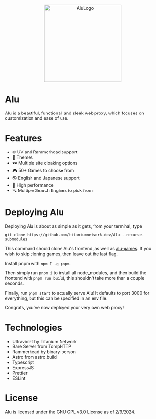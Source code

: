 <p align="center">
  <img src="https://github.com/wearrrrr/Alu/assets/99224452/dd1bef45-e96f-49bd-ac09-caa4ddc214d6" alt="AluLogo" width="250"/>
</p>

# Alu

Alu is a beautiful, functional, and sleek web proxy, which focuses on customization and ease of use.

# Features

- 🌐 UV and Rammerhead support
- 🎨 Themes
- 🕶 Multiple site cloaking options
- 🎮 50+ Games to choose from
- 🌎 English and Japanese support
- 🚀 High performance
- 🔍 Multiple Search Engines to pick from

# Deploying Alu

Deploying Alu is about as simple as it gets, from your terminal, type

`git clone https://github.com/titaniumnetwork-dev/Alu --recurse-submodules`

This command should clone Alu's frontend, as well as [alu-games](https://github.com/wearrrrr/alu-games). If you wish to skip cloning games, then leave out the last flag.

Install pnpm with `npm I -g pnpm`.

Then simply run `pnpm i` to install all node_modules, and then build the frontend with `pnpm run build`, this shouldn't take more than a couple seconds.

Finally, run `pnpm start` to actually serve Alu! It defaults to port 3000 for everything, but this can be specified in an env file.

Congrats, you've now deployed your very own web proxy!

# Technologies

- Ultraviolet by Titanium Network
- Bare Server from TompHTTP
- Rammerhead by binary-person
- Astro from astro.build
- Typescript
- ExpressJS
- Prettier
- ESLint

# License

Alu is licensed under the GNU GPL v3.0 License as of 2/9/2024.
